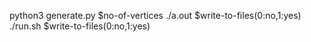 python3 generate.py $no-of-vertices
./a.out $write-to-files(0:no,1:yes)
./run.sh $write-to-files(0:no,1:yes)